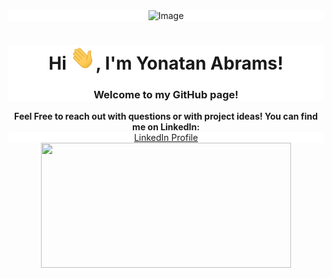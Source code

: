 <div align="center" style="background-color: #ffffff;">
  <img src="https://github.com/yoniabrams/yoniabrams/assets/124047859/c395ddb4-24fa-4722-899c-c3bef14423a1" alt="Image" width="120">
</div>

<div align="center" style="background-color: #ffffff;">
  <h1 align="center">Hi <img src="https://raw.githubusercontent.com/ABSphreak/ABSphreak/master/gifs/Hi.gif" width="40px" />, I'm Yonatan Abrams!</h1>
  <h3>Welcome to my GitHub page!</h3>
</div>
<div align="center">
  <strong>Feel Free to reach out with questions or with project ideas! You can find me on LinkedIn:</strong>
  <div style="background-color: #ffffff;">
    <a href="https://www.linkedin.com/in/yabrams" target="_blank">LinkedIn Profile</a>
  </div>
</div>
<div align="center">
  <img src="https://github-readme-activity-graph.vercel.app/graph?username=yoniabrams&theme=dracula" width="400" height="200">
</div>




